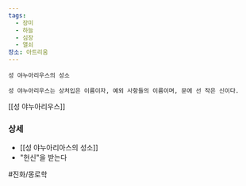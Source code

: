 ```yaml
---
tags:
  - 장미
  - 하늘
  - 심장
  - 열쇠
장소: 아트리움
---
```



```
성 야누아리우스의 성소

성 야누아리우스는 상처입은 이름이자, 예외 사항들의 이름이며, 문에 선 작은 신이다.
```


[[성 야누아리우스]]


### 상세

* [[성 야누아리아스의 성소]]
* "헌신"을 받는다

#진화/몽로학
